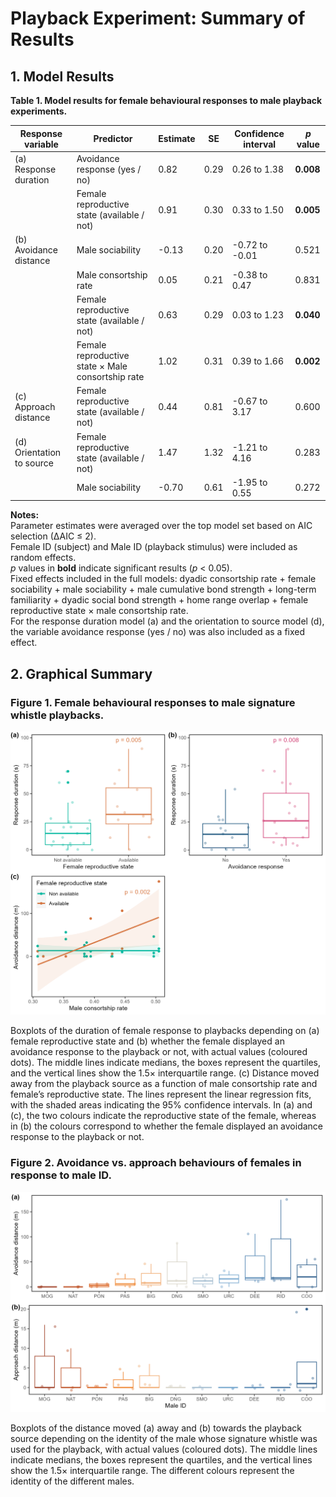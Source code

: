 # Playback Experiment: Summary of Results

## 1. Model Results

**Table 1. Model results for female behavioural responses to male playback experiments.**

| Response variable       | Predictor                                              | Estimate | SE   | Confidence interval | *p* value |
|------------------------|--------------------------------------------------------|----------|------|---------------------|-----------|
| (a) Response duration  | Avoidance response (yes / no)                          | 0.82     | 0.29 | 0.26 to 1.38        | **0.008** |
|                        | Female reproductive state (available / not)           | 0.91     | 0.30 | 0.33 to 1.50        | **0.005** |
| (b) Avoidance distance | Male sociability                                       | -0.13    | 0.20 | -0.72 to -0.01      | 0.521     |
|                        | Male consortship rate                                  | 0.05     | 0.21 | -0.38 to 0.47       | 0.831     |
|                        | Female reproductive state (available / not)           | 0.63     | 0.29 | 0.03 to 1.23        | **0.040** |
|                        | Female reproductive state × Male consortship rate     | 1.02     | 0.31 | 0.39 to 1.66        | **0.002** |
| (c) Approach distance  | Female reproductive state (available / not)           | 0.44     | 0.81 | -0.67 to 3.17       | 0.600     |
| (d) Orientation to source | Female reproductive state (available / not)        | 1.47     | 1.32 | -1.21 to 4.16       | 0.283     |
|                        | Male sociability                                       | -0.70    | 0.61 | -1.95 to 0.55       | 0.272     |

**Notes:**  
Parameter estimates were averaged over the top model set based on AIC selection (∆AIC ≤ 2).  
Female ID (subject) and Male ID (playback stimulus) were included as random effects.  
*p* values in **bold** indicate significant results (*p* < 0.05).  
Fixed effects included in the full models: dyadic consortship rate + female sociability + male sociability + male cumulative bond strength + long-term familiarity + dyadic social bond strength + home range overlap + female reproductive state × male consortship rate.  
For the response duration model (a) and the orientation to source model (d), the variable avoidance response (yes / no) was also included as a fixed effect.

## 2. Graphical Summary

### Figure 1. Female behavioural responses to male signature whistle playbacks.

![Figure 1](graphs/plot_paper.png)

Boxplots of the duration of female response to playbacks depending on (a) female reproductive state and (b) whether the female displayed an avoidance response to the playback or not, with actual values (coloured dots). The middle lines indicate medians, the boxes represent the quartiles, and the vertical lines show the 1.5× interquartile range. (c) Distance moved away from the playback source as a function of male consortship rate and female’s reproductive state.   The lines represent the linear regression fits, with the shaded areas indicating the 95% confidence intervals. In (a) and (c), the two colours indicate the reproductive state of the female, whereas in (b) the colours correspond to whether the female displayed an avoidance response to the playback or not.

### Figure 2. Avoidance vs. approach behaviours of females in response to male ID.

![Figure 2](graphs/plot_paper2.png)

Boxplots of the distance moved (a) away and (b) towards the playback source depending on the identity of the male whose signature whistle was used for the playback, with actual values (coloured dots). The middle lines indicate medians, the boxes represent the quartiles, and the vertical lines show the 1.5× interquartile range. The different colours represent the identity of the different males. 
